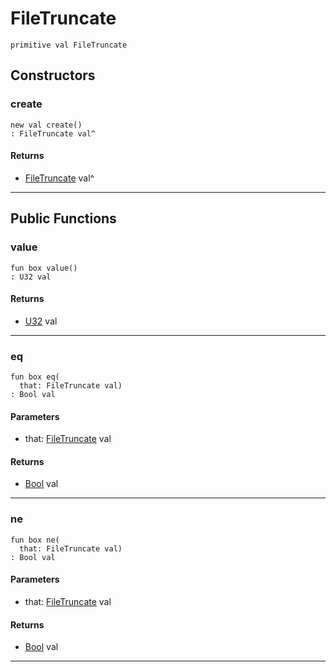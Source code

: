 # FileTruncate

```pony
primitive val FileTruncate
```

## Constructors

### create

```pony
new val create()
: FileTruncate val^
```

#### Returns

* [FileTruncate](files-FileTruncate) val^

---

## Public Functions

### value

```pony
fun box value()
: U32 val
```

#### Returns

* [U32](builtin-U32) val

---

### eq

```pony
fun box eq(
  that: FileTruncate val)
: Bool val
```
#### Parameters

*   that: [FileTruncate](files-FileTruncate) val

#### Returns

* [Bool](builtin-Bool) val

---

### ne

```pony
fun box ne(
  that: FileTruncate val)
: Bool val
```
#### Parameters

*   that: [FileTruncate](files-FileTruncate) val

#### Returns

* [Bool](builtin-Bool) val

---

